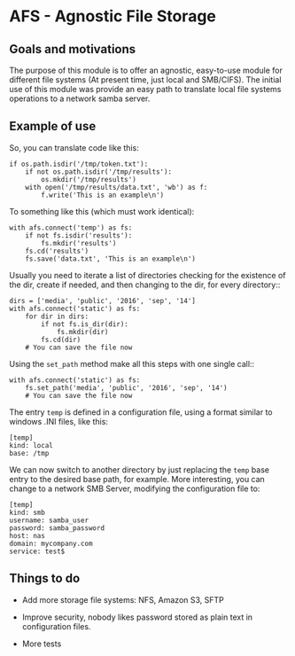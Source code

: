 # AFS - Agnostic File Storage

## Goals and motivations

The purpose of this module is to offer an agnostic, easy-to-use module 
for different file systems (At present time, just local and SMB/CIFS). 
The initial use of this module was provide an easy path to translate 
local file systems operations to a network samba server.

## Example of use

So, you can translate code like this:

    if os.path.isdir('/tmp/token.txt'):
        if not os.path.isdir('/tmp/results'):
            os.mkdir('/tmp/results')
        with open('/tmp/results/data.txt', 'wb') as f:
            f.write('This is an example\n')

To something like this (which must work identical):

    with afs.connect('temp') as fs:
        if not fs.isdir('results'):
            fs.mkdir('results')
        fs.cd('results')
        fs.save('data.txt', 'This is an example\n')

Usually you need to iterate a list of directories checking
for the existence of the dir, create if needed, and then changing
to the dir, for every directory::

    dirs = ['media', 'public', '2016', 'sep', '14']
    with afs.connect('static') as fs:
        for dir in dirs:
            if not fs.is_dir(dir):
                fs.mkdir(dir)
            fs.cd(dir)
        # You can save the file now

Using the `set_path` method make all this steps with one single call::

    with afs.connect('static') as fs:
        fs.set_path('media', 'public', '2016', 'sep', '14')
        # You can save the file now


The entry `temp` is defined in a configuration file, using
a format similar to windows .INI files, like this:

    [temp]
    kind: local
    base: /tmp

We can now switch to another directory by just replacing the 
`temp` base entry to the desired base path, for example. More 
interesting, you can change to a network SMB Server, modifying the 
configuration file to:

    [temp]
    kind: smb
    username: samba_user
    password: samba_password
    host: nas
    domain: mycompany.com
    service: test$

## Things to do

 * Add more storage file systems: NFS, Amazon S3, SFTP

 * Improve security, nobody likes password stored as plain text
   in configuration files.

 * More tests
